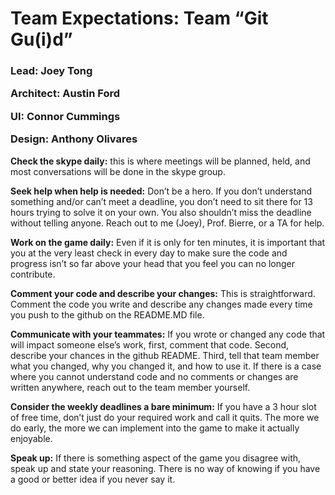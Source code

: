 <h1>Team Expectations: Team “Git Gu(i)d”</h1>


<h3>Lead: Joey Tong


Architect: Austin Ford


UI: Connor Cummings


Design: Anthony Olivares</h3>


<b>Check the skype daily:</b> this is where meetings will be planned, held, and most conversations will be done in the skype group.


<b>Seek help when help is needed:</b> Don’t be a hero. If you don’t understand something and/or can’t meet a deadline, you don’t need to sit there for 13 hours trying to solve it on your own. You also shouldn’t miss the deadline without telling anyone. Reach out to me (Joey), Prof. Bierre, or a TA for help.


<b>Work on the game daily:</b> Even if it is only for ten minutes, it is important that you at the very least check in every day to make sure the code and progress isn’t so far above your head that you feel you can no longer contribute. 


<b>Comment your code and describe your changes:</b> This is straightforward. Comment the code you write and describe any changes made every time you push to the github on the README.MD file.


<b>Communicate with your teammates:</b> If you wrote or changed any code that will impact someone else’s work, first, comment that code. Second, describe your chances in the github README. Third, tell that team member what you changed, why you changed it, and how to use it. If there is a case where you cannot understand code and no comments or changes are written anywhere, reach out to the team member yourself.  


<b>Consider the weekly deadlines a bare minimum:</b> If you have a 3 hour slot of free time, don’t just do your required work and call it quits. The more we do early, the more we can implement into the game to make it actually enjoyable.


<b>Speak up:</b> If there is something aspect of the game you disagree with, speak up and state your reasoning. There is no way of knowing if you have a good or better idea if you never say it.
